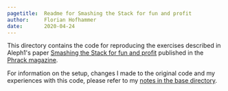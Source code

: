 ```yaml
---
pagetitle:  Readme for Smashing the Stack for fun and profit
author:     Florian Hofhammer
date:       2020-04-24
---
```


This directory contains the code for reproducing the exercises described in Aleph1's paper [Smashing the Stack for fun and profit](http://phrack.org/issues/49/14.html#article) published in the [Phrack magazine](http://phrack.org).

For information on the setup, changes I made to the original code and my experiences with this code, please refer to my [notes in the base directory](../NOTES.html).
